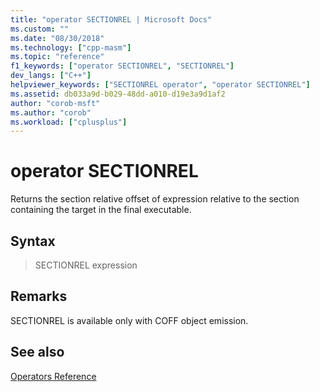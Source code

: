 ```yaml
---
title: "operator SECTIONREL | Microsoft Docs"
ms.custom: ""
ms.date: "08/30/2018"
ms.technology: ["cpp-masm"]
ms.topic: "reference"
f1_keywords: ["operator SECTIONREL", "SECTIONREL"]
dev_langs: ["C++"]
helpviewer_keywords: ["SECTIONREL operator", "operator SECTIONREL"]
ms.assetid: db033a9d-b029-48dd-a010-d19e3a9d1af2
author: "corob-msft"
ms.author: "corob"
ms.workload: ["cplusplus"]
---
```

# operator SECTIONREL

Returns the section relative offset of expression relative to the section containing the target in the final executable.

## Syntax

> SECTIONREL expression

## Remarks

SECTIONREL is available only with COFF object emission.

## See also

[Operators Reference](../../assembler/masm/operators-reference.md)<br/>